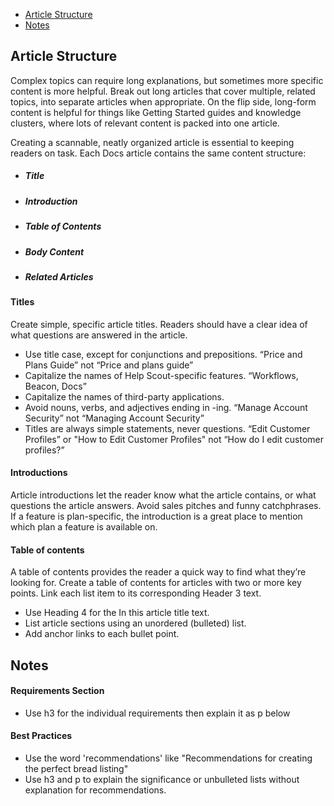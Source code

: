- [Article Structure](#article-structure)
- [Notes](#notes)

## Article Structure  

Complex topics can require long explanations, but sometimes more specific content is more helpful. Break out long articles that cover multiple, related topics, into separate articles when appropriate. On the flip side, long-form content is helpful for things like Getting Started guides and knowledge clusters, where lots of relevant content is packed into one article.  

Creating a scannable, neatly organized article is essential to keeping readers on task. Each Docs article contains the same content structure:  

- ##### **Title**
- ##### **Introduction**
- ##### **Table of Contents**
- ##### **Body Content**
- ##### **Related Articles**  

#### Titles

Create simple, specific article titles. Readers should have a clear idea of what questions are answered in the article.

- Use title case, except for conjunctions and prepositions. “Price and Plans Guide” not “Price and plans guide”
- Capitalize the names of Help Scout-specific features. “Workflows, Beacon, Docs”
- Capitalize the names of third-party applications.
- Avoid nouns, verbs, and adjectives ending in -ing. “Manage Account Security” not “Managing Account Security”
- Titles are always simple statements, never questions. “Edit Customer Profiles” or "How to Edit Customer Profiles" not “How do I edit customer profiles?”

#### Introductions

Article introductions let the reader know what the article contains, or what questions the article answers. Avoid sales pitches and funny catchphrases. If a feature is plan-specific, the introduction is a great place to mention which plan a feature is available on.

#### Table of contents

A table of contents provides the reader a quick way to find what they’re looking for. Create a table of contents for articles with two or more key points. Link each list item to its corresponding Header 3 text.

- Use Heading 4 for the In this article title text.
- List article sections using an unordered (bulleted) list.
- Add anchor links to each bullet point.

## Notes

#### Requirements Section

- Use h3 for the individual requirements then explain it as p below

#### Best Practices

- Use the word 'recommendations' like "Recommendations for creating the perfect bread listing"
- Use h3 and p to explain the significance or unbulleted lists without explanation for recommendations. 


